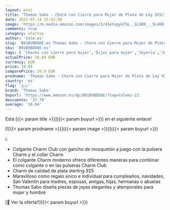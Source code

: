 ```yaml
---
layout: post
title: 'Thomas Sabo - Charm con Cierre para Mujer de Plata de Ley 925/1000 Con Circonita'
date: 2022-07-14 15:52:58
image: 'https://m.media-amazon.com/images/I/41eYugyk7SL._SL500_._SL400_.jpg'
comments: true
category: ofertas
author: 'tole.es'
slug: 'B01BVBDD6E-es Thomas Sabo - Charm con Cierre para Mujer de Plata de Ley...'
sku: 'B01BVBDD6E-es'
tags: [ 'Charms con cierre para mujer','Dijes para mujer','Joyería','Joyería para mujer','de','ley','plata','thomas sabo','🇪🇸', ]
actualPrice: 18.04 EUR
currency: EUR
price: 18.04
comparePrice: 29.0 EUR
prodname: 'Thomas Sabo - Charm con Cierre para Mujer de Plata de Ley 925/1000 Con Circonita'
country: 'es'
flag: '🇪🇸'
brand: 'Thomas Sabo'
buyurl: 'https://www.amazon.es/dp/B01BVBDD6E/?tag=tolees-21'
descuento: '37.79'
average: '18.04'
---
```


Está [{{< param title >}}]({{< param buyurl >}}) en el siguiente enlace!

[![{{< param prodname >}}]({{< param image >}})]({{< param buyurl >}})

ℹ️:

- Colgante Charm Club con gancho de mosquetón a juego con la pulsera Charm y el collar Charm
- El colgante Charm moderno ofrece diferentes maneras para combinar como colgante o en las pulseras Charm Club
- Charm de calidad de plata sterling 925
- Maravilloso como regalo único e individual para cumpleaños, navidades, San Valentín para madres, esposas, amigas, hijas, hermanas o abuelas
- Thomas Sabo diseña piezas de joyas elegantes y atemporales para mujer y hombre

[🛒 Ver la oferta!!]({{< param buyurl >}})
